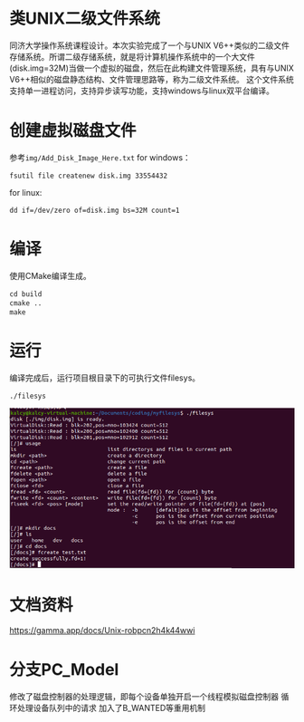 
# 类UNIX二级文件系统
同济大学操作系统课程设计。本次实验完成了一个与UNIX V6++类似的二级文件存储系统。所谓二级存储系统，就是将计算机操作系统中的一个大文件(disk.img=32M)当做一个虚拟的磁盘，然后在此构建文件管理系统，具有与UNIX V6++相似的磁盘静态结构、文件管理思路等，称为二级文件系统。
这个文件系统支持单一进程访问，支持异步读写功能，支持windows与linux双平台编译。

# 创建虚拟磁盘文件
参考`img/Add_Disk_Image_Here.txt`
for windows：
```
fsutil file createnew disk.img 33554432
```
for linux:
```
dd if=/dev/zero of=disk.img bs=32M count=1
```

# 编译
使用CMake编译生成。
```
cd build
cmake ..
make
```
# 运行
编译完成后，运行项目根目录下的可执行文件filesys。
```
./filesys
```
![](img/usage.png)

# 文档资料
https://gamma.app/docs/Unix-robpcn2h4k44wwi

# 分支PC_Model
修改了磁盘控制器的处理逻辑，即每个设备单独开启一个线程模拟磁盘控制器 循环处理设备队列中的请求
加入了B_WANTED等重用机制
